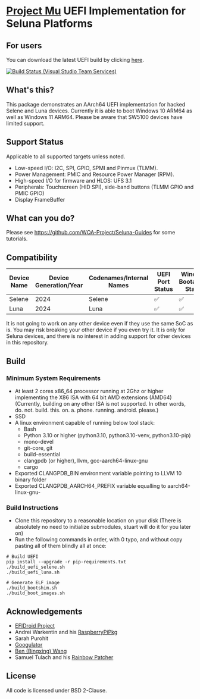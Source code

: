 # [Project Mu](https://microsoft.github.io/mu/) UEFI Implementation for Seluna Platforms

## For users

You can download the latest UEFI build by clicking [here](https://github.com/WOA-Project/SelunaPkg/releases).

[![Build Status (Visual Studio Team Services)](https://gus33000.visualstudio.com/SelunaPkg/_apis/build/status/SelunaPkg%20CI?branchName=main)](https://gus33000.visualstudio.com/SelunaPkg/_build/latest?definitionId=1&branchName=main)

## What's this?

This package demonstrates an AArch64 UEFI implementation for hacked Selene and Luna devices. Currently it is able to boot Windows 10 ARM64 as well as Windows 11 ARM64. Please be aware that SW5100 devices have limited support.

## Support Status

Applicable to all supported targets unless noted.

- Low-speed I/O: I2C, SPI, GPIO, SPMI and Pinmux (TLMM).
- Power Management: PMIC and Resource Power Manager (RPM).
- High-speed I/O for firmware and HLOS: UFS 3.1
- Peripherals: Touchscreen (HID SPI), side-band buttons (TLMM GPIO and PMIC GPIO)
- Display FrameBuffer

## What can you do?

Please see https://github.com/WOA-Project/Seluna-Guides for some tutorials.

## Compatibility

| Device Name   | Device Generation/Year | Codenames/Internal Names | UEFI Port Status | Windows Bootability Status |
|---------------|------------------------|--------------------------|------------------|----------------------------|
| Selene        | 2024                   | Selene                   | ✅               | ✅                        |
| Luna          | 2024                   | Luna                     | ✅               | ✅                        |

It is not going to work on any other device even if they use the same SoC as is. You may risk breaking your other device if you even try it. It is only for Seluna devices, and there is no interest in adding support for other devices in this repository.

## Build

### Minimum System Requirements

- At least 2 cores x86_64 processor running at 2Ghz or higher implementing the X86 ISA with 64 bit AMD extensions (AMD64) (Currently, building on any other ISA is not supported. In other words, do. not. build. this. on. a. phone. running. android. please.)
- SSD
- A linux environment capable of running below tool stack:
  - Bash
  - Python 3.10 or higher (python3.10, python3.10-venv, python3.10-pip)
  - mono-devel
  - git-core, git
  - build-essential
  - clangpdb (or higher), llvm, gcc-aarch64-linux-gnu
  - cargo
- Exported CLANGPDB_BIN environment variable pointing to LLVM 10 binary folder
- Exported CLANGPDB_AARCH64_PREFIX variable equalling to aarch64-linux-gnu-

### Build Instructions

- Clone this repository to a reasonable location on your disk (There is absolutely no need to initialize submodules, stuart will do it for you later on)
- Run the following commands in order, with 0 typo, and without copy pasting all of them blindly all at once:

```
# Build UEFI
pip install --upgrade -r pip-requirements.txt
./build_uefi_selene.sh
./build_uefi_luna.sh

# Generate ELF image
./build_bootshim.sh
./build_boot_images.sh
```

## Acknowledgements

- [EFIDroid Project](http://efidroid.org)
- Andrei Warkentin and his [RaspberryPiPkg](https://github.com/andreiw/RaspberryPiPkg)
- Sarah Purohit
- [Googulator](https://github.com/Googulator/)
- [Ben (Bingxing) Wang](https://github.com/imbushuo/)
- Samuel Tulach and his [Rainbow Patcher](https://github.com/SamuelTulach/rainbow)

## License

All code is licensed under BSD 2-Clause.

